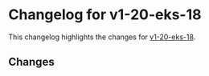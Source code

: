 # Changelog for v1-20-eks-18

This changelog highlights the changes for [v1-20-eks-18](https://github.com/aws/eks-distro/tree/v1-20-eks-18).

## Changes

